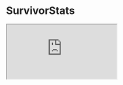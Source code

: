# SurvivorStats

<iframe src="https://docs.google.com/spreadsheets/d/e/2PACX-1vSXNhnOPF-p10WpjLm2W7SdBBCzB5ylfwKNW_m9gaP5FDWjymO-nPVgYY0tcqavVu1_FU9kMZoT1HP1/pubhtml?gid=1500599890&amp;single=true&amp;widget=true&amp;headers=false";width=1000px;height=1000px></iframe>
